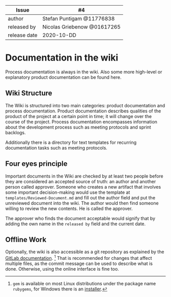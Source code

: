 | Issue | #4 |
| ----- | -- |
| author | Stefan Puntigam @11776838 |
| released by | Nicolas Griebenow @01617265 |
| release date | 2020-10-DD |

# Documentation in the wiki

Process documentation is always in the wiki. Also some more high-level or explanatory product documentation can be found here.

## Wiki Structure

The Wiki is structured into two main categories: product documentation and process documentation. Product documentation describes qualities of the product of the project at a certain point in time; it will change over the course of the project. Process documentation encompasses information about the development process such as meeting protocols and sprint backlogs.

Additionally there is a directory for text templates for recurring documentation tasks such as meeting protocols.


## Four eyes principle

Important documents in the Wiki are checked by at least two people before they are considered an accepted source of truth: an author and another person called approver. Someone who creates a new artifact that involves some important decision-making would use the template at `templates/Reviewed-Document.md` and fill out the author field and put the unreviewed document into the wiki. The author would then find someone willing to review the new contents. He is called the approver.

The approver who finds the document acceptable would signify that by adding the own name in the `released by` field and the current date.

## Offline Work
Optionally, the wiki is also accessible as a git repository as explained by the [GitLab documentation](https://reset.inso.tuwien.ac.at/repo/2020ws-ase-pr-group/20ws_ase-pr_inso_01/-/wikis/git_access). [^1] That is recommended for changes that affect multiple files, as the commit message can be used to describe what is done. Otherwise, using the online interface is fine too.

[^1]: `gem` is available on most Linux distributions under the package name `rubygems`, for Windows there is an [installer](https://rubyinstaller.org). 
